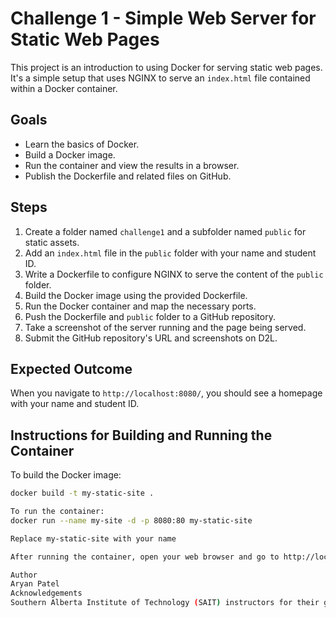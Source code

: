 # Challenge 1 - Simple Web Server for Static Web Pages

This project is an introduction to using Docker for serving static web pages. It's a simple setup that uses NGINX to serve an `index.html` file contained within a Docker container.

## Goals

- Learn the basics of Docker.
- Build a Docker image.
- Run the container and view the results in a browser.
- Publish the Dockerfile and related files on GitHub.

## Steps

1. Create a folder named `challenge1` and a subfolder named `public` for static assets.
2. Add an `index.html` file in the `public` folder with your name and student ID.
3. Write a Dockerfile to configure NGINX to serve the content of the `public` folder.
4. Build the Docker image using the provided Dockerfile.
5. Run the Docker container and map the necessary ports.
6. Push the Dockerfile and `public` folder to a GitHub repository.
7. Take a screenshot of the server running and the page being served.
8. Submit the GitHub repository's URL and screenshots on D2L.

## Expected Outcome

When you navigate to `http://localhost:8080/`, you should see a homepage with your name and student ID.

## Instructions for Building and Running the Container

To build the Docker image:

```bash
docker build -t my-static-site .

To run the container: 
docker run --name my-site -d -p 8080:80 my-static-site

Replace my-static-site with your name

After running the container, open your web browser and go to http://localhost:8080 to view your static site.

Author
Aryan Patel
Acknowledgements
Southern Alberta Institute of Technology (SAIT) instructors for their guidance.